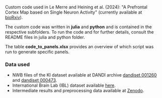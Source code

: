 Custom code used in Le Merre and Heining et al. (2024): "A Prefrontal Cortex Map based on Single Neuron Activity" (currently available at [bioRxiv](https://doi.org/10.1101/2024.11.06.622308)).

The custom code was written in **julia** and **python** and is contained in the respective subfolders. 
To run the code and for further details, consult the README files in julia and python folder.

The table **code_to_panels.xlsx** provides an overview of which script was run to generate specific panels.


### Data used

- NWB files of the KI dataset  available at DANDI archive [dandiset 001260](https://dandiarchive.org/dandiset/001260) and [dandiset 000473](https://dandiarchive.org/dandiset/000473).
- International Brain Lab (IBL) dataset available [here](https://registry.opendata.aws/ibl-brain-wide-map).
- Intermediate results and preprocessing data available at [Zenodo](https://zenodo.org/records/14205018).
